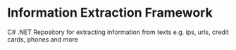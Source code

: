 # Information Extraction Framework
C# .NET Repository for extracting information from texts e.g. ips, urls, credit cards, phones and more
